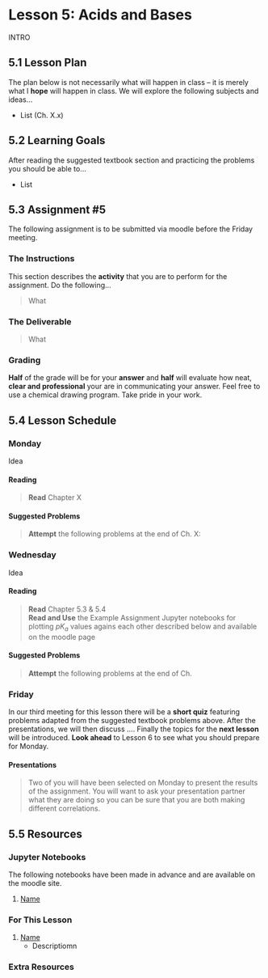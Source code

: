 # Lesson 5: Acids and Bases
INTRO

## 5.1 Lesson Plan
The plan below is not necessarily what will happen in class – it is merely what I **hope** will happen in class. We will explore the following subjects and ideas&hellip;

- List (Ch. X.x)


## 5.2 Learning Goals
After reading the suggested textbook section and practicing the problems you should be able to&hellip;

- List


## 5.3 Assignment \#5

The following assignment is to be submitted via moodle before the Friday meeting.

### The Instructions
This section describes the **activity** that you are to perform for the assignment. Do the following&hellip;

> What

### The Deliverable
> What


### Grading
**Half** of the grade will be for your **answer** and **half** will evaluate how neat, **clear and professional** your are in communicating your answer. Feel free to use a chemical drawing program. Take pride in your work.

## 5.4 Lesson Schedule

### Monday 

Idea

#### Reading

> **Read** Chapter X  <br>


#### Suggested Problems

> **Attempt** the following problems at the end of Ch. X:   <br>

### Wednesday

Idea

#### Reading

> **Read** Chapter 5.3 \& 5.4  <br>
> **Read and Use** the Example Assignment Jupyter notebooks for plotting *pK<sub>a</sub>* values agains each other described below and available on the moodle page

#### Suggested Problems

> **Attempt** the following problems at the end of Ch. 

### Friday

In our third meeting for this lesson there will be a **short quiz** featuring problems adapted from the suggested textbook problems above. After the presentations, we will then discuss .... Finally the topics for the **next lesson** will be introduced. **Look ahead** to Lesson 6 to see what you should prepare for Monday. 

#### Presentations

> Two of you will have been selected on Monday to present the results of the assignment. You will want to ask your presentation partner what they are doing so you can be sure that you are both making different correlations.


## 5.5 Resources

### Jupyter Notebooks

The following notebooks have been made in advance and are available on the moodle site.

1. [Name](Resource_Moodle_Link.md)


### For This Lesson

1. [Name](Resource_Moodle_Link.md) 
    - Descriptiomn

### Extra Resources

